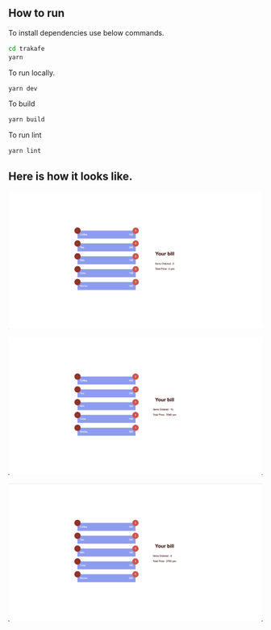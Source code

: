 ## How to run

To install dependencies use below commands.

```bash
cd trakafe
yarn
```

To run locally.

```bash
yarn dev
```

To build

```bash
yarn build
```

To run lint

```bash
yarn lint
```
## Here is how it looks like.

![Live](./images/1.png)

![Live](./images/2.png)

![Live](./images/3.png)

